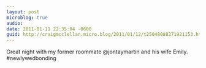 ```yaml
---
layout: post
microblog: true
audio: 
date: 2011-01-11 22:35:04 -0600
guid: http://craigmcclellan.micro.blog/2011/01/12/t25048088271921153.html
---
```

Great night with my former roommate @jontaymartin and his wife Emily. #newlywedbonding
